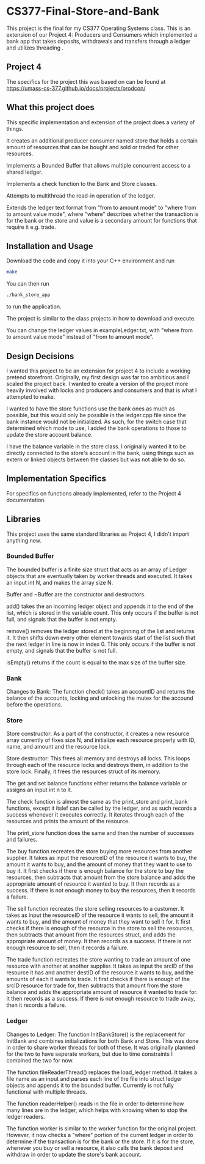 # CS377-Final-Store-and-Bank
This project is the final for my CS377 Operating Systems class. This is an extension of our Project 4: Producers and Consumers which implemented a bank app that takes deposits, withdrawals and transfers through a ledger and utilizes threading .
## Project 4
The specifics for the project this was based on can be found at https://umass-cs-377.github.io/docs/projects/prodcon/
## What this project does
This specific implementation and extension of the project does a variety of things.

It creates an additional producer consumer named store that holds a certain amount of resources that can be bought and sold or traded for other resources.

Implements a Bounded Buffer that allows multiple concurrent access to a shared ledger.

Implements a check function to the Bank and Store classes.

Attempts to multithread the read-in operation of the ledger.

Extends the ledger text format from "from to amount mode" to "where from to amount value mode", where "where" describes whether the transaction is for the bank or the store and value is a secondary amount for functions that require it e.g. trade.
## Installation and Usage
Download the code and copy it into your C++ environment and run
```bash
make
```
You can then run
```bash
./bank_store_app
```
to run the application.

The project is similar to the class projects in how to download and execute.

You can change the ledger values in exampleLedger.txt, with "where from to amount value mode" instead of "from to amount mode".
## Design Decisions
I wanted this project to be an extension for project 4 to include a working pretend storefront. Originally, my first design was far too ambitious and I scaled the project back. I wanted to create a version of the project more heavily involved with locks and producers and consumers and that is what I attempted to make. 

I wanted to have the store functions use the bank ones as much as possible, but this would only be possible in the ledger.cpp file since the bank instance would not be initialized. As such, for the switch case that determined which mode to use, I added the bank operations to those to update the store account balance.

I have the balance variable in the store class. I originally wanted it to be directly connected to the store's account in the bank, using things such as extern or linked objects between the classes but was not able to do so.
## Implementation Specifics
For specifics on functions already implemented, refer to the Project 4 documentation.
## Libraries
This project uses the same standard libraries as Project 4, I didn't import anything new.
### Bounded Buffer
The bounded buffer is a finite size struct that acts as an array of Ledger objects that are eventually taken by worker threads and executed. It takes an input int N, and makes the array size N.

Buffer and ~Buffer are the constructor and destructors.

add() takes the an incoming ledger object and appends it to the end of the list, which is stored in the variable count. This only occurs if the buffer is not full, and signals that the buffer is not empty.

remove() removes the ledger stored at the beginning of the list and returns it. It then shifts down every other element towards start of the list such that the next ledger in line is now in index 0. This only occurs if the buffer is not empty, and signals that the buffer is not full.

isEmpty() returns if the count is equal to the max size of the buffer size.
### Bank
Changes to Bank:
The function check() takes an accountID and returns the balance of the accounts, locking and unlocking the mutex for the accound before the operations.
### Store
Store constructor: As a part of the constructor, it creates a new resource array currently of fixes size N, and initialize each resource properly with ID, name, and amount and the resource lock.

Store destructor: This frees all memory and destroys all locks. This loops through each of the resource locks and destroys them, in addition to the store lock. Finally, it frees the resources struct of its memory.

The get and set balance functions either returns the balance variable or assigns an input int n to it.

The check function is almost the same as the print_store and print_bank functions, except it itslef can be called by the ledger, and as such records a success whenever it executes correctly. It iterates through each of the resources and prints the amount of the resource.

The print_store function does the same and then the number of successes and failures.

The buy function recreates the store buying more resources from another supplier. It takes as input the resourceID of the resource it wants to buy, the amount it wants to buy, and the amount of money that they want to use to buy it. It first checks if there is enough balance for the store to buy the resources, then subtracts that amount from the store balance and adds the appropriate amount of resource it wanted to buy. It then records as a success. If there is not enough money to buy the resources, then it records a failure.

The sell function recreates the store selling resources to a customer. It takes as input the resourceID of the resource it wants to sell, the amount it wants to buy, and the amount of money that they want to sell it for. It first checks if there is enough of the resource in the store to sell the resources, then subtracts that amount from the resources struct, and adds the appropriate amount of money. It then records as a success. If there is not enough resource to sell, then it records a failure.

The trade function recreates the store wanting to trade an amount of one resource with another at another supplier. It takes as input the srcID of the resource it has and another destID of the resource it wants to buy, and the amounts of each it wants to trade. It first checks if there is enough of the srcID resource for trade for, then subtracts that amount from the store balance and adds the appropriate amount of resource it wanted to trade for. It then records as a success. If there is not enough resource to trade away, then it records a failure.
### Ledger
Changes to Ledger:
The function InitBankStore() is the replacement for InitBank and combines initializations for both Bank and Store. This was done in order to share worker threads for both of these. It was originally planned for the two to have seperate workers, but due to time constraints I combined the two for now.

The function fileReaderThread() replaces the load_ledger method. It takes a file name as an input and parses each line of the file into struct ledger objects and appends it to the bounded buffer. Currently is not fully functional with multiple threads.
  
The function readerHelper() reads in the file in order to determine how many lines are in the ledger, which helps with knowing when to stop the ledger readers.

The function worker is similar to the worker function for the original project. However, it now checks a "where" portion of the current ledger in order to determine if the transaction is for the bank or the store. If it is for the store, whenever you buy or sell a resource, it also calls the bank deposit and withdraw in order to update the store's bank account.
